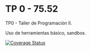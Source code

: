 # TP 0 - 75.52
TP0 - Taller de Programación II. 

Uso de herramientas básico, sandbox.

[![Coverage Status](https://coveralls.io/repos/martineq/tp0_7552/badge.svg?branch=master&service=github)](https://coveralls.io/github/martineq/tp0_7552?branch=master)
